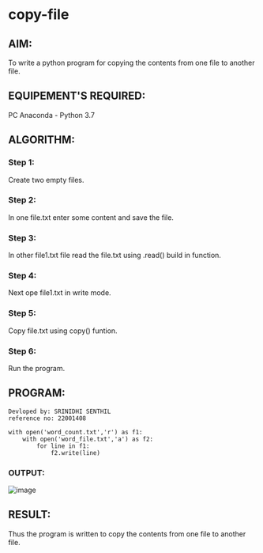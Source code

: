 # copy-file
## AIM:
To write a python program for copying the contents from one file to another file.
## EQUIPEMENT'S REQUIRED: 
PC
Anaconda - Python 3.7
## ALGORITHM: 
### Step 1:

Create two empty files.
### Step 2: 
 
 In one file.txt enter some content and save the file.
### Step 3: 

 In other file1.txt file read the file.txt using .read() build in function.
### Step 4:  

Next ope file1.txt in write mode.
### Step 5: 

 Copy file.txt using copy() funtion.
### Step 6: 

Run the program.
## PROGRAM:
```
Devloped by: SRINIDHI SENTHIL
reference no: 22001408

with open('word_count.txt','r') as f1:
    with open('word_file.txt','a') as f2:
        for line in f1:
            f2.write(line)
```
### OUTPUT:

![image](https://user-images.githubusercontent.com/121373170/214642266-78d505dc-30a5-4d5b-a868-7bacca0d1caf.png)



## RESULT:
Thus the program is written to copy the contents from one file to another file.
